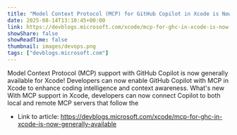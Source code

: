 ```yaml
---
title: "Model Context Protocol (MCP) for GitHub Copilot in Xcode is Now Generally Available"
date: 2025-08-14T13:10:45+00:00
link: https://devblogs.microsoft.com/xcode/mcp-for-ghc-in-xcode-is-now-generally-available
showShare: false
showReadTime: false
thumbnail: images/devops.png
tags: ["devblogs.microsoft.com"]
---
```

Model Context Protocol (MCP) support with GitHub Copilot is now generally available for Xcode! Developers can now enable GitHub Copilot with MCP in Xcode to enhance coding intelligence and context awareness. What's new With MCP support in Xcode, developers can now connect Copilot to both local and remote MCP servers that follow the

- Link to article: https://devblogs.microsoft.com/xcode/mcp-for-ghc-in-xcode-is-now-generally-available